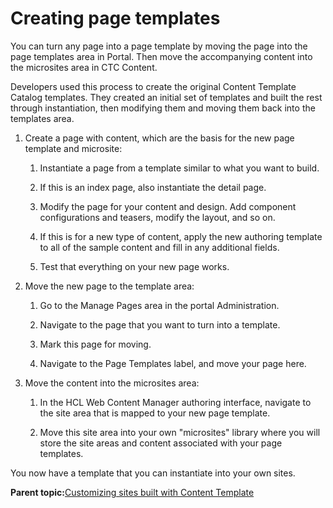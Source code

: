 # Creating page templates 

You can turn any page into a page template by moving the page into the page templates area in Portal. Then move the accompanying content into the microsites area in CTC Content.

Developers used this process to create the original Content Template Catalog templates. They created an initial set of templates and built the rest through instantiation, then modifying them and moving them back into the templates area.

1.  Create a page with content, which are the basis for the new page template and microsite:

    1.  Instantiate a page from a template similar to what you want to build.

    2.  If this is an index page, also instantiate the detail page.

    3.  Modify the page for your content and design. Add component configurations and teasers, modify the layout, and so on.

    4.  If this is for a new type of content, apply the new authoring template to all of the sample content and fill in any additional fields.

    5.  Test that everything on your new page works.

2.  Move the new page to the template area:

    1.  Go to the Manage Pages area in the portal Administration.

    2.  Navigate to the page that you want to turn into a template.

    3.  Mark this page for moving.

    4.  Navigate to the Page Templates label, and move your page here.

3.  Move the content into the microsites area:

    1.  In the HCL Web Content Manager authoring interface, navigate to the site area that is mapped to your new page template.

    2.  Move this site area into your own "microsites" library where you will store the site areas and content associated with your page templates.


You now have a template that you can instantiate into your own sites.

**Parent topic:**[Customizing sites built with Content Template ](../ctc/ctc_design_custom.md)

